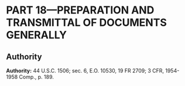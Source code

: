 # PART 18—PREPARATION AND TRANSMITTAL OF DOCUMENTS GENERALLY 


## Authority

**Authority:** 44 U.S.C. 1506; sec. 6, E.O. 10530, 19 FR 2709; 3 CFR, 1954-1958 Comp., p. 189. 



